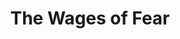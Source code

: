 ---
title: "The Wages of Fear"
year: 1953
rating: 5
stars: "★★★★★"
rewatched: false
permalink: "the-wages-of-fear"
watched_on: 2020-08-09
---